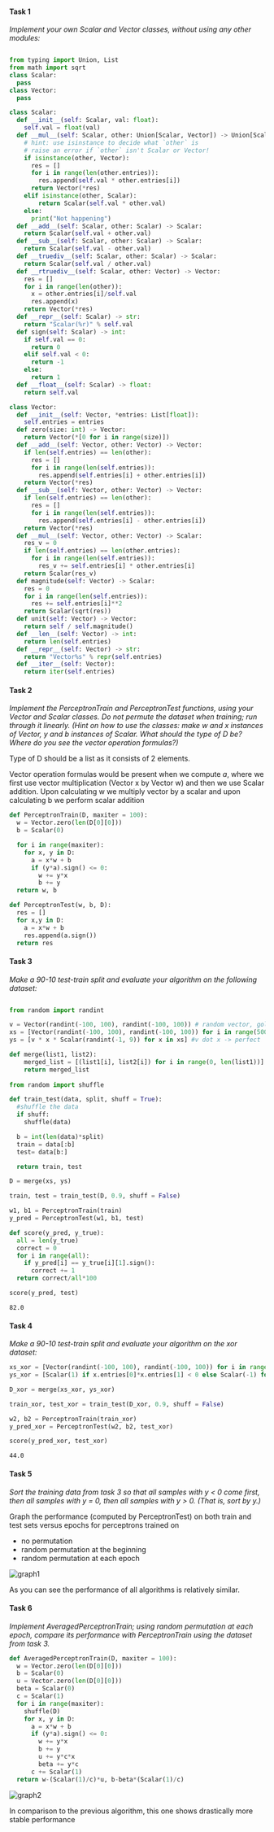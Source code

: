 #### Task 1
*Implement your own Scalar and Vector classes, without using any other modules:*

```python

from typing import Union, List
from math import sqrt
class Scalar:
  pass
class Vector:
  pass

class Scalar:
  def __init__(self: Scalar, val: float):
    self.val = float(val)
  def __mul__(self: Scalar, other: Union[Scalar, Vector]) -> Union[Scalar, Vector]:
    # hint: use isinstance to decide what `other` is
    # raise an error if `other` isn't Scalar or Vector!
    if isinstance(other, Vector):
      res = []
      for i in range(len(other.entries)):
        res.append(self.val * other.entries[i])
      return Vector(*res)
    elif isinstance(other, Scalar):
        return Scalar(self.val * other.val)
    else:
      print("Not happening")
  def __add__(self: Scalar, other: Scalar) -> Scalar:
    return Scalar(self.val + other.val)
  def __sub__(self: Scalar, other: Scalar) -> Scalar:
    return Scalar(self.val - other.val)
  def __truediv__(self: Scalar, other: Scalar) -> Scalar:
    return Scalar(self.val / other.val)
  def __rtruediv__(self: Scalar, other: Vector) -> Vector:
    res = []
    for i in range(len(other)):
      x = other.entries[i]/self.val
      res.append(x)
    return Vector(*res)
  def __repr__(self: Scalar) -> str:
    return "Scalar(%r)" % self.val
  def sign(self: Scalar) -> int:
    if self.val == 0:
      return 0
    elif self.val < 0:
      return -1
    else:
      return 1
  def __float__(self: Scalar) -> float:
    return self.val

class Vector:
  def __init__(self: Vector, *entries: List[float]):
    self.entries = entries
  def zero(size: int) -> Vector:
    return Vector(*[0 for i in range(size)])
  def __add__(self: Vector, other: Vector) -> Vector:
    if len(self.entries) == len(other):
      res = []
      for i in range(len(self.entries)):
        res.append(self.entries[i] + other.entries[i])
    return Vector(*res)
  def __sub__(self: Vector, other: Vector) -> Vector:
    if len(self.entries) == len(other):
      res = []
      for i in range(len(self.entries)):
        res.append(self.entries[i] - other.entries[i])
    return Vector(*res)
  def __mul__(self: Vector, other: Vector) -> Scalar:
    res_v = 0
    if len(self.entries) == len(other.entries):
      for i in range(len(self.entries)):
        res_v += self.entries[i] * other.entries[i]
    return Scalar(res_v)
  def magnitude(self: Vector) -> Scalar:
    res = 0
    for i in range(len(self.entries)):
      res += self.entries[i]**2
    return Scalar(sqrt(res))
  def unit(self: Vector) -> Vector:
    return self / self.magnitude()
  def __len__(self: Vector) -> int:
    return len(self.entries)
  def __repr__(self: Vector) -> str:
    return "Vector%s" % repr(self.entries)
  def __iter__(self: Vector):
    return iter(self.entries)
```

#### Task 2
*Implement the PerceptronTrain and PerceptronTest functions, using your Vector and Scalar classes. 
Do not permute the dataset when training; run through it linearly.*
*(Hint on how to use the classes: make w and x instances of Vector, y and b instances of Scalar. 
What should the type of D be? Where do you see the vector operation formulas?)*

Type of D should be a list as it consists of 2 elements.

Vector operation formulas would be present when we compute *a*, where we first use vector multiplication (Vector x by Vector w) and then we use Scalar addition. 
Upon calculating w we multiply vector by a scalar and upon calculating b we perform scalar addition

```python
def PerceptronTrain(D, maxiter = 100):
  w = Vector.zero(len(D[0][0]))
  b = Scalar(0)

  for i in range(maxiter):
    for x, y in D:
      a = x*w + b
      if (y*a).sign() <= 0: 
        w += y*x
        b += y
  return w, b
```

```python
def PerceptronTest(w, b, D):
  res = []
  for x,y in D:
    a = x*w + b
    res.append(a.sign())
  return res
```

#### Task 3
*Make a 90-10 test-train split and evaluate your algorithm on the following dataset:*

```python

from random import randint

v = Vector(randint(-100, 100), randint(-100, 100)) # random vector, gold hyperplane
xs = [Vector(randint(-100, 100), randint(-100, 100)) for i in range(500)]
ys = [v * x * Scalar(randint(-1, 9)) for x in xs] #v dot x -> perfect 

def merge(list1, list2):       
    merged_list = [(list1[i], list2[i]) for i in range(0, len(list1))] 
    return merged_list      
    
from random import shuffle

def train_test(data, split, shuff = True):
  #shuffle the data
  if shuff:
    shuffle(data)

  b = int(len(data)*split)
  train = data[:b]
  test= data[b:]

  return train, test

D = merge(xs, ys)

train, test = train_test(D, 0.9, shuff = False)

w1, b1 = PerceptronTrain(train)
y_pred = PerceptronTest(w1, b1, test)

def score(y_pred, y_true):
  all = len(y_true)
  correct = 0
  for i in range(all):
    if y_pred[i] == y_true[i][1].sign():
      correct += 1
  return correct/all*100

score(y_pred, test)
```

```
82.0
```

#### Task 4
*Make a 90-10 test-train split and evaluate your algorithm on the xor dataset:*

```python
xs_xor = [Vector(randint(-100, 100), randint(-100, 100)) for i in range(500)]
ys_xor = [Scalar(1) if x.entries[0]*x.entries[1] < 0 else Scalar(-1) for x in xs_xor]

D_xor = merge(xs_xor, ys_xor)

train_xor, test_xor = train_test(D_xor, 0.9, shuff = False)

w2, b2 = PerceptronTrain(train_xor)
y_pred_xor = PerceptronTest(w2, b2, test_xor)

score(y_pred_xor, test_xor)
```

```
44.0
```

#### Task 5
*Sort the training data from task 3 so that all samples with y < 0 come first, then all samples with y = 0, then all samples with y > 0. (That is, sort by y.)*

Graph the performance (computed by PerceptronTest) on both train and test sets versus epochs for perceptrons trained on

* no permutation
* random permutation at the beginning
* random permutation at each epoch

![graph1](https://raw.githubusercontent.com/tatiana-iazykova/ML_NLP/main/Perceptron/different_strategies.png)

As you can see the performance of all algorithms is relatively similar.

#### Task 6
*Implement AveragedPerceptronTrain; using random permutation at each epoch, compare its performance with PerceptronTrain using the dataset from task 3.*

```python
def AveragedPerceptronTrain(D, maxiter = 100):
  w = Vector.zero(len(D[0][0]))
  b = Scalar(0)
  u = Vector.zero(len(D[0][0]))
  beta = Scalar(0)
  c = Scalar(1)
  for i in range(maxiter):
    shuffle(D)
    for x, y in D:
      a = x*w + b
      if (y*a).sign() <= 0: 
        w += y*x
        b += y
        u += y*c*x
        beta += y*c
      c += Scalar(1)
  return w-(Scalar(1)/c)*u, b-beta*(Scalar(1)/c)
```
![graph2](https://raw.githubusercontent.com/tatiana-iazykova/ML_NLP/main/Perceptron/averaged_perc.png)


In comparison to the previous algorithm, this one shows drastically more stable performance
